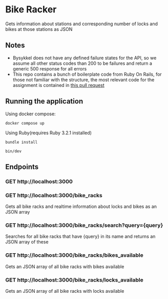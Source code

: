 # Bike Racker
Gets information about stations and corresponding number of locks and bikes at those stations as JSON
## Notes
- Bysykkel does not have any defined failure states for the API, so we assume all other status codes than 200 to be failures and return a generic 500 response for all errors
- This repo contains a bunch of boilerplate code from Ruby On Rails, for those not familiar with the structure, the most relevant code for the assignment is contained in [this pull request](https://github.com/kracobsen/bike_racker/pull/1)

## Running the application
Using docker compose:

`docker compose up`

Using Ruby(requires Ruby 3.2.1 installed)

`
bundle install
`

`
bin/dev
`

## Endpoints

### GET http://localhost:3000
### GET http://localhost:3000/bike_racks
Gets all bike racks and realtime information about locks and bikes as an JSON array

### GET http://localhost:3000/bike_racks/search?query={query}
Searches for all bike racks that have {query} in its name and returns an JSON array of these

### GET http://localhost:3000/bike_racks/bikes_available
Gets an JSON array of all bike racks with bikes available

### GET http://localhost:3000/bike_racks/locks_available
Gets an JSON array of all bike racks with locks available